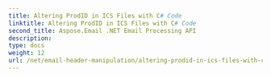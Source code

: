 ```yaml
---
title: Altering ProdID in ICS Files with C# Code
linktitle: Altering ProdID in ICS Files with C# Code
second_title: Aspose.Email .NET Email Processing API
description: 
type: docs
weight: 12
url: /net/email-header-manipulation/altering-prodid-in-ics-files-with-csharp-code/
---
```

